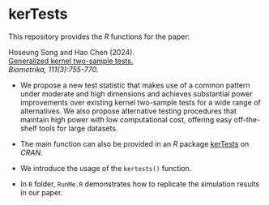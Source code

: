 # kerTests

This repository provides the _R_ functions for the paper: 

Hoseung Song and Hao Chen (2024).   \
  [Generalized kernel two-sample tests.](https://arxiv.org/pdf/2011.06127.pdf) \
  _Biometrika, 111(3):755-770._ 
  
* We propose a new test statistic that makes use of a common pattern under moderate and high dimensions and achieves substantial power improvements over existing kernel two-sample tests for a wide range of alternatives. We also propose alternative testing procedures that maintain high power with low computational cost, offering easy off-the-shelf tools for large datasets.

* The main function can also be provided in an _R_ package [kerTests](https://cran.r-project.org/web/packages/kerTests/index.html) on _CRAN_.

* We introduce the usage of the `kertests()` function.

* In `R` folder, `RunMe.R` demonstrates how to replicate the simulation results in our paper.

